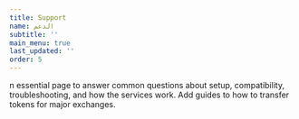 ```yaml
---
title: Support
name: الدعم
subtitle: ''
main_menu: true
last_updated: ''
order: 5
---
```

n essential page to answer common questions about setup, compatibility, troubleshooting, and how the services work.
Add guides to how to transfer tokens for major exchanges.

